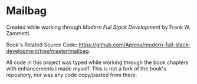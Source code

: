 # Mailbag

Created while working through *Modern Full Stack Development* by Frank W. Zammetti.

Book's Related Source Code: https://github.com/Apress/modern-full-stack-development/tree/master/mailbag.

All code in this project was typed while working through the book chapters with enhancements I made myself.
This is not a fork of the book's repository, nor was any code copy/pasted from there.
